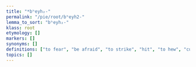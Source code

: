 ```yaml
---
title: "*bʰeyh₂-"
permalink: "/pie/root/bʰeyh2-"
lemma_to_sort: "bʰeyh₂-"
klass: root
etymology: []
markers: []
synonyms: []
definitions: ["to fear", "be afraid", "to strike", "hit", "to hew", "cut"]
topics: []
---
```

